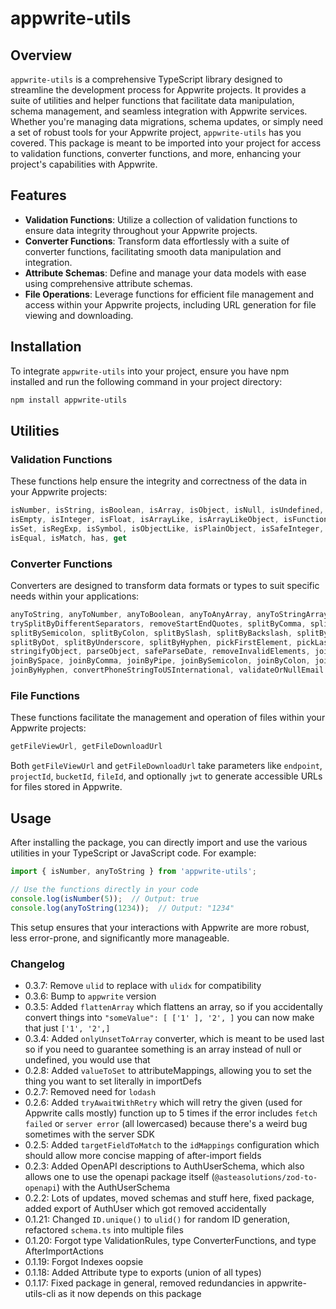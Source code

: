 # appwrite-utils

## Overview

`appwrite-utils` is a comprehensive TypeScript library designed to streamline the development process for Appwrite projects. It provides a suite of utilities and helper functions that facilitate data manipulation, schema management, and seamless integration with Appwrite services. Whether you're managing data migrations, schema updates, or simply need a set of robust tools for your Appwrite project, `appwrite-utils` has you covered. This package is meant to be imported into your project for access to validation functions, converter functions, and more, enhancing your project's capabilities with Appwrite.

## Features

- **Validation Functions**: Utilize a collection of validation functions to ensure data integrity throughout your Appwrite projects.
- **Converter Functions**: Transform data effortlessly with a suite of converter functions, facilitating smooth data manipulation and integration.
- **Attribute Schemas**: Define and manage your data models with ease using comprehensive attribute schemas.
- **File Operations**: Leverage functions for efficient file management and access within your Appwrite projects, including URL generation for file viewing and downloading.

## Installation

To integrate `appwrite-utils` into your project, ensure you have npm installed and run the following command in your project directory:

```bash
npm install appwrite-utils
```

## Utilities

### Validation Functions

These functions help ensure the integrity and correctness of the data in your Appwrite projects:

```typescript
isNumber, isString, isBoolean, isArray, isObject, isNull, isUndefined, isDefined, isDate,
isEmpty, isInteger, isFloat, isArrayLike, isArrayLikeObject, isFunction, isLength, isMap,
isSet, isRegExp, isSymbol, isObjectLike, isPlainObject, isSafeInteger, isTypedArray,
isEqual, isMatch, has, get
```

### Converter Functions

Converters are designed to transform data formats or types to suit specific needs within your applications:

```typescript
anyToString, anyToNumber, anyToBoolean, anyToAnyArray, anyToStringArray,
trySplitByDifferentSeparators, removeStartEndQuotes, splitByComma, splitByPipe,
splitBySemicolon, splitByColon, splitBySlash, splitByBackslash, splitBySpace,
splitByDot, splitByUnderscore, splitByHyphen, pickFirstElement, pickLastElement,
stringifyObject, parseObject, safeParseDate, removeInvalidElements, joinValues,
joinBySpace, joinByComma, joinByPipe, joinBySemicolon, joinByColon, joinBySlash,
joinByHyphen, convertPhoneStringToUSInternational, validateOrNullEmail
```

### File Functions

These functions facilitate the management and operation of files within your Appwrite projects:

```typescript
getFileViewUrl, getFileDownloadUrl
```

Both `getFileViewUrl` and `getFileDownloadUrl` take parameters like `endpoint`, `projectId`, `bucketId`, `fileId`, and optionally `jwt` to generate accessible URLs for files stored in Appwrite.

## Usage

After installing the package, you can directly import and use the various utilities in your TypeScript or JavaScript code. For example:

```typescript
import { isNumber, anyToString } from 'appwrite-utils';

// Use the functions directly in your code
console.log(isNumber(5));  // Output: true
console.log(anyToString(1234));  // Output: "1234"
```

This setup ensures that your interactions with Appwrite are more robust, less error-prone, and significantly more manageable.

### Changelog

- 0.3.7: Remove `ulid` to replace with `ulidx` for compatibility
- 0.3.6: Bump to `appwrite` version
- 0.3.5: Added `flattenArray` which flattens an array, so if you accidentally convert things into `"someValue": [ ['1' ], '2', ]` you can now make that just `['1', '2',]`
- 0.3.4: Added `onlyUnsetToArray` converter, which is meant to be used last so if you need to guarantee something is an array instead of null or undefined, you would use that
- 0.2.8: Added `valueToSet` to attributeMappings, allowing you to set the thing you want to set literally in importDefs
- 0.2.7: Removed need for `lodash`
- 0.2.6: Added `tryAwaitWithRetry` which will retry the given (used for Appwrite calls mostly) function up to 5 times if the error includes `fetch failed` or `server error` (all lowercased) because there's a weird bug sometimes with the server SDK
- 0.2.5: Added `targetFieldToMatch` to the `idMappings` configuration which should allow more concise mapping of after-import fields
- 0.2.3: Added OpenAPI descriptions to AuthUserSchema, which also allows one to use the openapi package itself (`@asteasolutions/zod-to-openapi`) with the AuthUserSchema
- 0.2.2: Lots of updates, moved schemas and stuff here, fixed package, added export of AuthUser which got removed accidentally
- 0.1.21: Changed `ID.unique()` to `ulid()` for random ID generation, refactored `schema.ts` into multiple files
- 0.1.20: Forgot type ValidationRules, type ConverterFunctions, and type AfterImportActions
- 0.1.19: Forgot Indexes oopsie
- 0.1.18: Added Attribute type to exports (union of all types)
- 0.1.17: Fixed package in general, removed redundancies in appwrite-utils-cli as it now depends on this package
